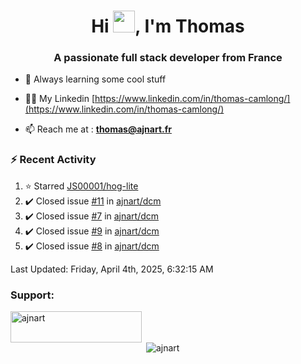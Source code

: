 <h1 align="center">Hi <img height="35px" src="https://raw.githubusercontent.com/MartinHeinz/MartinHeinz/master/wave.gif" width="35px"/>, I'm Thomas</h1>
<h3 align="center">A passionate full stack developer from France</h3>

- 🌱 Always learning some cool stuff 

- 👨‍💻 My Linkedin [https://www.linkedin.com/in/thomas-camlong/](https://www.linkedin.com/in/thomas-camlong/)

- 📫 Reach me at : **thomas@ajnart.fr**

### :zap: Recent Activity

<!--RECENT_ACTIVITY:start-->
1. ⭐ Starred [JS00001/hog-lite](https://github.com/JS00001/hog-lite)<br>
2. ✔️ Closed issue [#11](https://github.com/ajnart/dcm/issues/11) in [ajnart/dcm](https://github.com/ajnart/dcm)<br>
3. ✔️ Closed issue [#7](https://github.com/ajnart/dcm/issues/7) in [ajnart/dcm](https://github.com/ajnart/dcm)<br>
4. ✔️ Closed issue [#9](https://github.com/ajnart/dcm/issues/9) in [ajnart/dcm](https://github.com/ajnart/dcm)<br>
5. ✔️ Closed issue [#8](https://github.com/ajnart/dcm/issues/8) in [ajnart/dcm](https://github.com/ajnart/dcm)<br>
<!--RECENT_ACTIVITY:end-->

<!--RECENT_ACTIVITY:last_update-->
Last Updated: Friday, April 4th, 2025, 6:32:15 AM
<!--RECENT_ACTIVITY:last_update_end-->
<h3 align="left">Support:</h3>
<p><a href="https://ko-fi.com/ajnart"> <img align="left" src="https://cdn.ko-fi.com/cdn/kofi3.png?v=3" height="50" width="210" alt="ajnart" /></a></p><br><br>

<p>&nbsp;<img align="center" src="https://github-readme-stats.vercel.app/api?username=ajnart&show_icons=true&theme=tokyonight&locale=en" alt="ajnart" /></p>
